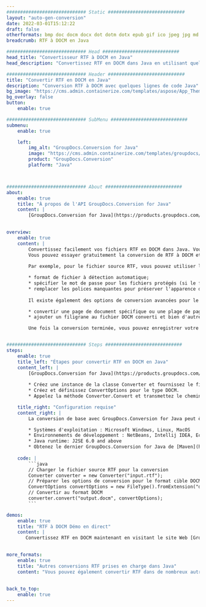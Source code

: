 ```yaml
---
############################# Static ############################
layout: "auto-gen-conversion"
date: 2022-03-01T15:12:22
draft: false
otherformats: bmp doc docm docx dot dotm dotx epub gif ico jpeg jpg md odt ott pdf png psd rtf tex tif tiff txt xps
breadcrumb: RTF à DOCM en Java

############################# Head ############################
head_title: "Convertisseur RTF à DOCM en Java"
head_description: "Convertissez RTF en DOCM dans Java en utilisant quelques lignes de code. Utilisez l'API de conversion de documents GroupDocs pour convertir plus de 160 formats de fichiers."

############################# Header ############################
title: "Convertir RTF en DOCM en Java"
description: "Conversion RTF à DOCM avec quelques lignes de code Java"
bg_image: "https://cms.admin.containerize.com/templates/aspose/App_Themes/V3/images/bg/header1.png"
bg_overlay: false
button:
    enable: true

############################# SubMenu ############################
submenu:
    enable: true

    left:
        img_alt: "GroupDocs.Conversion for Java"
        image: "https://cms.admin.containerize.com/templates/groupdocs/images/product-logos/90x90-noborder/groupdocs-conversion-java.png"
        product: "GroupDocs.Conversion"
        platform: "Java"



############################# About ############################
about:
    enable: true
    title: "À propos de l'API GroupDocs.Conversion for Java"
    content: |
        [GroupDocs.Conversion for Java](https://products.groupdocs.com/conversion/java/) peut être utilisé pour convertir Microsoft Word, Excel, PowerPoint, PDF, Visio et d'autres formats. GroupDocs.Conversion est une API autonome adaptée aux systèmes back-end et internes nécessitant des performances élevées. Il ne dépend d'aucun logiciel tel que Microsoft ou Open Office.
    

overview:
    enable: true
    content: |
        Convertissez facilement vos fichiers RTF en DOCM dans Java. Vous pouvez utiliser seulement quelques lignes de code Java dans n'importe quelle plate-forme de votre choix comme - Windows, Linux, macOS.
        Vous pouvez essayer gratuitement la conversion de RTF à DOCM et évaluer la qualité des résultats de conversion. En plus des scénarios de conversion de fichiers simples, vous pouvez essayer des options plus avancées pour charger le fichier source RTF et pour enregistrer le résultat de sortie DOCM. 
        
        Par exemple, pour le fichier source RTF, vous pouvez utiliser les options de chargement suivantes :

        * format de fichier à détection automatique;
        * spécifier le mot de passe pour les fichiers protégés (si le format de fichier le prend en charge);
        * remplacer les polices manquantes pour préserver l'apparence du document.
        
        Il existe également des options de conversion avancées pour le fichier DOCM :

        * convertir une page de document spécifique ou une plage de pages;
        * ajouter un filigrane au fichier DOCM converti et bien d'autres.

        Une fois la conversion terminée, vous pouvez enregistrer votre fichier DOCM dans le chemin du fichier local ou dans tout stockage tiers tel que FTP, Amazon S3, Google Drive, Dropbox, etc. Veuillez noter - pour convertir RTF en DOCM aucun logiciel supplémentaire n'est nécessaire - comme MS Office, Open Office, Adobe Acrobat Reader, etc.


############################# Steps ############################
steps:
    enable: true
    title_left: "Étapes pour convertir RTF en DOCM en Java"
    content_left: |
        [GroupDocs.Conversion for Java](https://products.groupdocs.com/conversion/java/) permet aux développeurs de convertir facilement un fichier RTF en DOCM avec quelques lignes de code.
        
        * Créez une instance de la classe Converter et fournissez le fichier RTF avec le chemin complet
        * Créez et définissez ConvertOptions pour le type DOCM.
        * Appelez la méthode Converter.Convert et transmettez le chemin complet et le format (DOCM) en tant que paramètre

    title_right: "Configuration requise"
    content_right: |
        La conversion de base avec GroupDocs.Conversion for Java peut être effectuée en quelques étapes simples. Nos API sont prises en charge sur toutes les principales plates-formes et systèmes d'exploitation. Avant d'exécuter le code ci-dessous, assurez-vous que les prérequis suivants sont installés sur votre système.

        * Systèmes d'exploitation : Microsoft Windows, Linux, MacOS
        * Environnements de développement : NetBeans, Intellij IDEA, Eclipse, etc.
        * Java runtime: J2SE 6.0 and above
        * Obtenez le dernier GroupDocs.Conversion for Java de [Maven](https://repository.groupdocs.com/webapp/#/artifacts/browse/tree/General/repo/com/groupdocs/groupdocs-conversion)
         
    code: |
        ```java    
        // Charger le fichier source RTF pour la conversion
        Converter converter = new Converter("input.rtf");
        // Préparer les options de conversion pour le format cible DOCM
        ConvertOptions convertOptions = new FileType().fromExtension("docm").getConvertOptions();
        // Convertir au format DOCM
        converter.convert("output.docm", convertOptions);
        ```

demos:
    enable: true
    title: "RTF à DOCM Démo en direct"
    content: |
       Convertissez RTF en DOCM maintenant en visitant le site Web [GroupDocs.Conversion App](https://products.groupdocs.app/conversion/family). La démo en ligne présente les avantages suivants
          

more_formats:
    enable: true
    title: "Autres conversions RTF prises en charge dans Java"
    content: "Vous pouvez également convertir RTF dans de nombreux autres formats de fichiers. Veuillez consulter la liste ci-dessous."
       
       
back_to_top:
    enable: true
---
```

